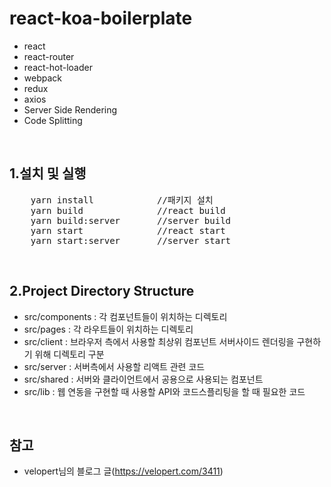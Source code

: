 # react-koa-boilerplate
* react
* react-router
* react-hot-loader
* webpack
* redux
* axios
* Server Side Rendering
* Code Splitting

<br />

1.설치 및 실행
--
<pre>
    yarn install            //패키지 설치
    yarn build              //react build
    yarn build:server       //server build
    yarn start              //react start
    yarn start:server       //server start
</pre>

<br />

2.Project Directory Structure
--

* src/components : 각 컴포넌트들이 위치하는 디렉토리
* src/pages : 각 라우트들이 위치하는 디렉토리
* src/client : 브라우저 측에서 사용할 최상위 컴포넌트 서버사이드 렌더링을 구현하기 위해 디렉토리 구분
* src/server : 서버측에서 사용할 리액트 관련 코드
* src/shared : 서버와 클라이언트에서 공용으로 사용되는 컴포넌트
* src/lib : 웹 연동을 구현할 때 사용할 API와 코드스플리팅을 할 때 필요한 코드

<br />

참고
--
* velopert님의 블로그 글(https://velopert.com/3411)
